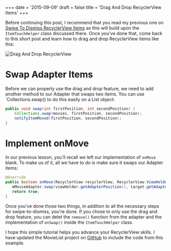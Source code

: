 +++
date = '2015-09-09'
draft = false
title = 'Drag And Drop RecyclerView Items'
+++

Before continuing this post, I recommend that you read my previous one on [Swipe To Dismiss RecyclerView Items](posts/swipe-to-dismiss-recyclerview-items) as this will build upon the `ItemTouchHelper` class discussed there. Once you've done that, come back to this short post and learn how to drag and drop RecyclerView items like this:

![Drag And Drop RecyclerView](/images/drag-and-drop.gif)

<!--more-->

# Swap Adapter Items

Before we can properly use the drag and drop feature, we need to add another method to our Adapter that swaps two items. You can use `Collections.swap() to do this easily on a List object:

```java
public void swap(int firstPosition, int secondPosition) {
    Collections.swap(movies, firstPosition, secondPosition);
    notifyItemMoved(firstPosition, secondPosition);
}
```

# Implement onMove

In our previous lesson, you'll recall we left our implementation of `onMove` blank. To make us of it, all we have to do is make sure it swaps our Adapter items:

```java
@Override
public boolean onMove(RecyclerView recyclerView, RecyclerView.ViewHolder viewHolder, RecyclerView.ViewHolder target) {
   mMovieAdapter.swap(viewHolder.getAdapterPosition(), target.getAdapterPosition());
   return true;
}
```

Once you've done those two things, in addition to all the necessary steps for swipe-to-dismiss, you're done. If you chose to only use the drag and drop feature, you can delet the `remove()` function from the adapter and the implementation of `onSwap()` inside the `ItemTouchHelper` class.

I hope this simple tutorial helps you advance your RecyclerView skills. I have updated the MovieList project on [GitHub](https://github.com/androidessence/SwipeToDismissSample) to include the code from this example.